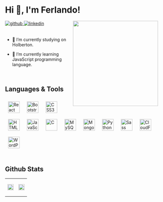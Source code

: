 # Hi 👋, I'm Ferlando!  
  

<div align="right">
<a href="#"><img src="https://ferlando.me/public/images/moon_github.gif" align="right" height="280" width="280" /></a>
</div>  
  

<a href="https://github.com/Ferlandoo" target="_blank">
<img src=https://img.shields.io/badge/github-%2324292e.svg?&style=for-the-badge&logo=github&logoColor=white alt=github style="margin-bottom: 5px;" />
</a>
<a href="https://linkedin.com/in/ferlando-beqaj" target="_blank">
<img src=https://img.shields.io/badge/linkedin-%231E77B5.svg?&style=for-the-badge&logo=linkedin&logoColor=white alt=linkedin style="margin-bottom: 5px;" />
</a>

<br/>
<br/>


- 🔭 I’m currently studying on Holberton.  
  

- 🌱 I’m currently learning JavaScript programming language.  


<br/>  


## Languages & Tools  
<div align="left">  
<a href="#"><img style="margin: 10px" src="https://img.shields.io/badge/react_native-%2320232a.svg?style=for-the-badge&logo=react&logoColor=%2361DAFB" alt="React" height="38" /></a>  
<a href="#"><img style="margin: 10px" src="https://img.shields.io/badge/bootstrap-%238511FA.svg?style=for-the-badge&logo=bootstrap&logoColor=white" alt="Bootstrap" height="38" /></a>  
<a href="#"><img style="margin: 10px" src="https://img.shields.io/badge/css3-%231572B6.svg?style=for-the-badge&logo=css3&logoColor=white" alt="CSS3" height="38" /></a>  
<a href="#"><img style="margin: 10px" src="https://img.shields.io/badge/html5-%23E34F26.svg?style=for-the-badge&logo=html5&logoColor=white" alt="HTML5" height="38" /></a>  
<a href="#"><img style="margin: 10px" src="https://img.shields.io/badge/javascript-%23323330.svg?style=for-the-badge&logo=javascript&logoColor=%23F7DF1E" alt="JavaScript" height="38" /></a>  
<a href="#"><img style="margin: 10px" src="https://img.shields.io/badge/c-%2300599C.svg?style=for-the-badge&logo=c&logoColor=white" alt="C" height="38" /></a>  
<a href="#"><img style="margin: 10px" src="https://img.shields.io/badge/mysql-%2300000f.svg?style=for-the-badge&logo=mysql&logoColor=white" alt="MySQL" height="38" /></a>  
<a href="#"><img style="margin: 10px" src="https://img.shields.io/badge/MongoDB-%234ea94b.svg?style=for-the-badge&logo=mongodb&logoColor=white" alt="MongoDB" height="38" /></a>  
<a href="#"><img style="margin: 10px" src="https://img.shields.io/badge/python-3670A0?style=for-the-badge&logo=python&logoColor=ffdd54" alt="Python" height="38" /></a>  
<a href="#"><img style="margin: 10px" src="https://img.shields.io/badge/SASS-hotpink.svg?style=for-the-badge&logo=SASS&logoColor=white" alt="Sass" height="38" /></a>  
<a href="#"><img style="margin: 10px" src="https://img.shields.io/badge/Cloudflare-F38020?style=for-the-badge&logo=Cloudflare&logoColor=white" alt="CloudFlare" height="38" /></a>  
<a href="#"><img style="margin: 10px" src="https://img.shields.io/badge/WordPress-%23117AC9.svg?style=for-the-badge&logo=WordPress&logoColor=white" alt="WordPress" height="38" /></a>  
</div>  

<br/>  


## Github Stats  
<table><tr><td valign="top" width="50%">

<a href="#"><img src="https://github-readme-stats.vercel.app/api?username=Ferlandoo&theme=midnight-purple&hide_border=true&include_all_commits=false&count_private=false" align="center" style="width: 100%" /></a>

</td><td valign="top" width="50%">

<a href="#"><img src="https://github-readme-stats.vercel.app/api/top-langs/?username=Ferlandoo&theme=midnight-purple&hide_border=true&include_all_commits=false&count_private=false&layout=compact" align="center" style="width: 100%" /></a>

</td></tr></table>  

<br/>
